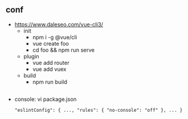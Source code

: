 ## conf
* https://www.daleseo.com/vue-cli3/
    * init
        * npm i -g @vue/cli
        * vue create foo
        * cd foo && npm run serve
    * plugin
        * vue add router
        * vue add vuex
    * build
        * npm run build


##
* console: vi package.json
    ```
    "eslintConfig": { ..., "rules": { "no-console": "off" }, ... }
    ```
